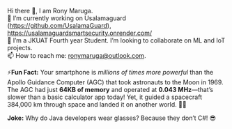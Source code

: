 Hi there 👋, I am Rony Maruga.  
🔭 I’m currently working on Usalamaguard (https://github.com/UsalamaGuard), https://usalamaguardsmartsecurity.onrender.com/   
🌱 I’m a JKUAT Fourth year Student. I’m looking to collaborate on ML and IoT projects.   
📫 How to reach me: ronymaruga@outlook.com.   

⚡**Fun Fact:**
Your smartphone is *millions of times more powerful* than the Apollo Guidance Computer (AGC) that took astronauts to the Moon in 1969. The AGC had just **64KB of memory** and operated at **0.043 MHz**—that’s slower than a basic calculator app today! Yet, it guided a spacecraft 384,000 km through space and landed it on another world. 🚀📱

**Joke:**
Why do Java developers wear glasses?
Because they don’t C#! 😎
